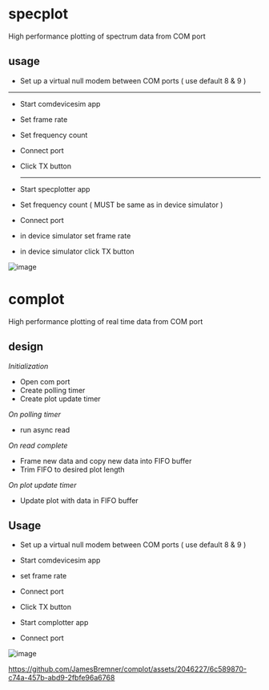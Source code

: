 # specplot

High performance plotting of spectrum data from COM port

## usage

- Set up a virtual null modem between COM ports ( use default 8 & 9 )
--------------------------------------------------
- Start comdevicesim app
- Set frame rate
- Set frequency count
- Connect port
- Click TX button

  --------------------------------------------------
- Start specplotter app
- Set frequency count ( MUST be same as in device simulator )
- Connect port
- in device simulator set frame rate
- in device simulator click TX button

![image](https://github.com/JamesBremner/complot/assets/2046227/25dbfc7c-7333-4140-9305-3a28949bb1dd)


# complot

High performance plotting of real time data from COM port

## design

_Initialization_
- Open com port
- Create polling timer
- Create plot update timer

_On polling timer_
- run async read

_On read complete_
- Frame new data and copy new data into FIFO buffer
- Trim FIFO to desired plot length

_On plot update timer_
- Update plot with data in FIFO buffer

## Usage

- Set up a virtual null modem between COM ports ( use default 8 & 9 )
- Start comdevicesim app
- set frame rate
- Connect port
- Click TX button

- Start complotter app
- Connect port


![image](https://github.com/JamesBremner/complot/assets/2046227/421dcb2d-58ed-4591-9489-b52e4845bf4d)


https://github.com/JamesBremner/complot/assets/2046227/6c589870-c74a-457b-abd9-2fbfe96a6768

